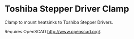 Toshiba Stepper Driver Clamp
============================

Clamp to mount heatsinks to Toshiba Stepper Drivers.

Requires OpenSCAD http://www.openscad.org/.
